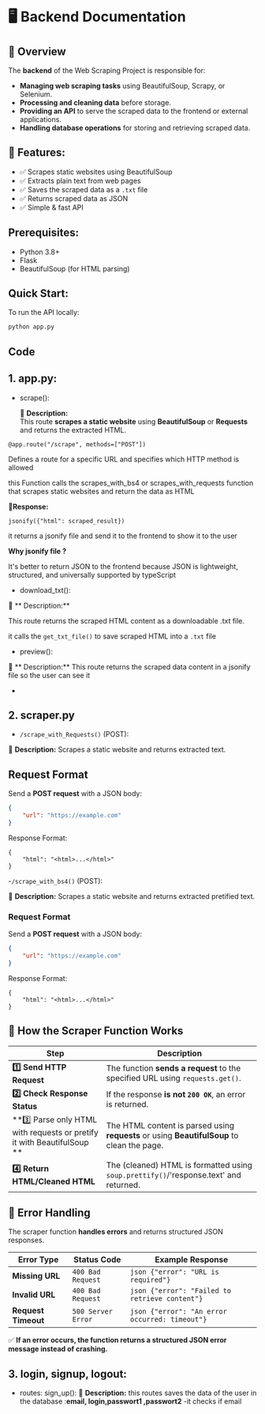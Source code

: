 # 🖥️ Backend Documentation


## 🚀 Overview
The **backend** of the Web Scraping Project is responsible for:
- **Managing web scraping tasks** using BeautifulSoup, Scrapy, or Selenium.
- **Processing and cleaning data** before storage.
- **Providing an API** to serve the scraped data to the frontend or external applications.
- **Handling database operations** for storing and retrieving scraped data.

## 📌 Features:
- ✅ Scrapes static websites using BeautifulSoup  
- ✅ Extracts plain text from web pages  
- ✅ Saves the scraped data as a `.txt` file  
- ✅ Returns scraped data as JSON  
- ✅ Simple & fast API 

## Prerequisites:
- Python 3.8+
- Flask
- BeautifulSoup (for HTML parsing)

## Quick Start:
To run the API locally:
```bash
python app.py
```

## Code


##     1. app.py:
- scrape():

    📌 **Description:**  
This route **scrapes a static website** using **BeautifulSoup** or **Requests** and returns the extracted HTML.

```
@app.route("/scrape", methods=["POST"]) 
```
Defines a route for a specific URL and specifies which HTTP method is allowed

this Function calls the scrapes_with_bs4 or scrapes_with_requests function that scrapes static websites and return the data as HTML

📌**Response:**

```
jsonify({"html": scraped_result})
```
it returns a jsonify file and send it to the frontend to show it to the user


**Why jsonify file ?** 

It's better to return JSON to the frontend because JSON is lightweight, structured, and universally supported by typeScript

- download_txt():

📌 ** Description:**

   This route returns the scraped HTML content as a downloadable .txt file.

   it calls the `get_txt_file()` to save scraped HTML into a `.txt` file
 
- preview():

📌 ** Description:**
   This route returns the scraped data content in a jsonify file so the user can see it 

-
## 2. scraper.py 
- `/scrape_with_Requests()` (POST):

📌 **Description:** 
Scrapes a static website and returns extracted text.

##    **Request Format**
Send a **POST request** with a JSON body:
```json
{
    "url": "https://example.com"
}
```
Response Format:
```
{
    "html": "<html>...</html>"
}
```

-`/scrape_with_bs4()` (POST):

📌 **Description:** 
Scrapes a static website and returns extracted pretified text.

### **Request Format**
Send a **POST request** with a JSON body:
```json
{
    "url": "https://example.com"
}
```
Response Format:
```
{
    "html": "<html>...</html>"
}
```

## 📌 How the Scraper Function Works

| Step | Description |
|------|-------------|
| **1️⃣ Send HTTP Request** | The function **sends a request** to the specified URL using `requests.get()`. |
| **2️⃣ Check Response Status** | If the response **is not `200 OK`**, an error is returned. |
| **3️⃣ Parse only HTML with requests or pretify it with BeautifulSoup ** | The HTML content is parsed using **requests** or using **BeautifulSoup** to clean the page. |
| **4️⃣ Return HTML/Cleaned HTML** | The (cleaned) HTML is formatted using `soup.prettify()`/'response.text' and returned. |


## 📌 Error Handling

The scraper function **handles errors** and returns structured JSON responses.

| Error Type       | Status Code       | Example Response                           |
|-----------------|------------------|-------------------------------------------|
| **Missing URL**  | `400 Bad Request` | ```json {"error": "URL is required"}``` |
| **Invalid URL**  | `400 Bad Request` | ```json {"error": "Failed to retrieve content"}``` |
| **Request Timeout** | `500 Server Error` | ```json {"error": "An error occurred: timeout"}``` |

✅ **If an error occurs, the function returns a structured JSON error message instead of crashing.**


##     3. login, signup, logout:
- routes:
    sign_up():
        📌 **Description:**
        this routes saves the data of the user in the database :**email, login,passwort1 ,passwort2**
        -it checks if email 


